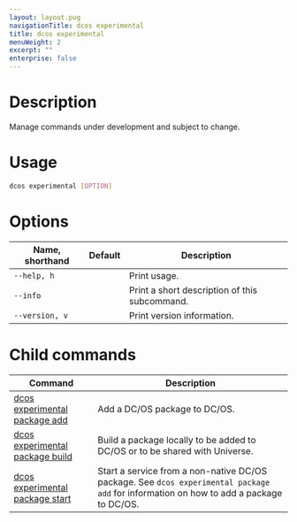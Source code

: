 ```yaml
---
layout: layout.pug
navigationTitle: dcos experimental
title: dcos experimental
menuWeight: 2
excerpt: ""
enterprise: false
---
```

<!-- This source repo for this topic is https://github.com/dcos/dcos-docs -->

# Description

Manage commands under development and subject to change.

# Usage

```bash
dcos experimental [OPTION]
```

# Options

| Name, shorthand | Default | Description                                   |
| --------------- | ------- | --------------------------------------------- |
| `--help, h`     |         | Print usage.                                  |
| `--info`        |         | Print a short description of this subcommand. |
| `--version, v`  |         | Print version information.                    |

# Child commands

| Command                                                                                                           | Description                                                                                                                            |
| ----------------------------------------------------------------------------------------------------------------- | -------------------------------------------------------------------------------------------------------------------------------------- |
| [dcos experimental package add](/1.10/cli/command-reference/dcos-experimental/dcos-experimental-package-add/)     | Add a DC/OS package to DC/OS.                                                                                                          |
| [dcos experimental package build](/1.10/cli/command-reference/dcos-experimental/dcos-experimental-package-build/) | Build a package locally to be added to DC/OS or to be shared with Universe.                                                            |
| [dcos experimental package start](/1.10/cli/command-reference/dcos-experimental/dcos-experimental-package-start/) | Start a service from a non-native DC/OS package. See `dcos experimental package add` for information on how to add a package to DC/OS. |